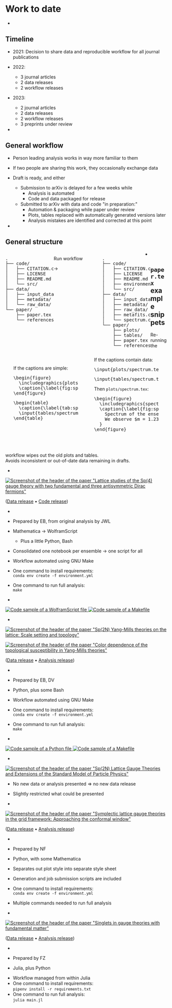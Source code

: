 # Work to date

-

## Timeline

- 2021: Decision to share data and reproducible workflow for all journal publications
- 2022:
  - 3 journal articles
  - 2 data releases
  - 2 workflow releases
- 2023:
  - 2 journal articles
  - 2 data releases
  - 2 workflow releases
  - 3 preprints under review

-

## General workflow

- Person leading analysis works in way more familiar to them
- If two people are sharing this work, they occasionally exchange data
- Draft is ready, and either
  - Submission to arXiv is delayed for a few weeks while
    - Analysis is automated
    - Code and data packaged for release
  - Submitted to arXiv with data and code "in preparation:"
    - Automation & packaging while paper under review
    - Plots, tables replaced with automatically generated versions later
    - Analysis mistakes are identified and corrected at this point

-

## General structure

<div style="width: 30%; float: left; vertical-align: middle;">
<pre>
.
├── code/
│   ├── CITATION.cff
│   ├── LICENSE
│   ├── README.md
│   └── src/
├── data/
│   ├── input_data/
│   ├── metadata/
│   └── raw_data/
└── paper/
    ├── paper.tex
    └── references.bib
</pre>

</div>

<div style="width: 30%; float: left; vertical-align: middle;" class="fragment">

Run workflow

$\rightarrow$

</div>

<pre style="width: 30%; float: left; vertical-align: middle;" class="fragment">
.
├── code/
│   ├── CITATION.cff
│   ├── LICENSE
│   ├── README.md
│   ├── environment.yml
│   └── src/
├── data/
│   ├── input_data/
│   ├── metadata/
│   ├── raw_data/
│   ├── metafits.csv
│   └── spectrum.csv
└── paper/
    ├── plots/
    ├── tables/
    ├── paper.tex
    └── references.bib
</pre>

-

## `paper.tex` example snippets

<div style="float: left; width: 40%; margin: 5%;">

If the captions are simple:
<pre>
\begin{figure}
  \includegraphics{plots/spectrum.pdf}
  \caption{\label{fig:spectrum}A spectrum.}
\end{figure}
</pre>

<pre>
\begin{table}
  \caption{\label{tab:spectrum}A spectrum.}
  \input{tables/spectrum.tex}
\end{table}
</pre>

</div>

<div style="float: left; width: 40%; margin-left: 5%; margin-right: 5%; margin-bottom: 50px;" class="fragment"">

If the captions contain data:
<pre>
\input{plots/spectrum.tex}
</pre>

<pre>
\input{tables/spectrum.tex}
</pre>

<div class="fragment">

Then `plots/spectrum.tex`:

<pre>
\begin{figure}
  \includegraphics{spectrum.pdf}
  \caption{\label{fig:spectrum}
    Spectrum of the ensembles A1, C2, D9.
    We observe $m = 1.234 \pm 0.056$.
  }
\end{figure}
</pre>
</div>
</div>

<div class="fragment">Re-running the workflow wipes out the old plots and tables.<br>Avoids inconsistent or out-of-date data remaining in drafts.</div>

-

[![Screenshot of the header of the paper "Lattice studies of the Sp(4) gauge theory with two fundamental and three antisymmetric Dirac fermions"](./papers/2022-multirep.png)](https://doi.org/10.1103/PhysRevD.106.014501)

([Data release](https://zenodo.org/records/6637515) • [Code release](https://zenodo.org/records/6637743))

-

- Prepared by EB, from original analysis by JWL
- Mathematica $\rightarrow$ WolframScript
  - Plus a little Python, Bash
- Consolidated one notebook per ensemble $\rightarrow$ one script for all
- Workflow automated using GNU Make
<!-- ~4 weeks of development -->
- One command to install requirements:<br>`conda env create -f environment.yml`
- One command to run full analysis:<br>`make`

-

[![Code sample of a WolframScript file](./images/code-multirep.png) <!-- .element width="600px" -->](https://github.com/edbennett/sp2n-multirep-202203/blob/main/code/bulk_phase_transition.wls)
[![Code sample of a Makefile](./images/makefile-multirep.png) <!-- .element width="600px" -->](https://github.com/edbennett/sp2n-multirep-202203/blob/main/Makefile)

-

[![Screenshot of the header of the paper "Sp(2$N$) Yang-Mills theories on the lattice: Scale setting and topology"](./papers/2022-topology-prd.png) <!-- .element width="900px" -->](https://doi.org/10.1103/PhysRevD.106.094503)

[![Screenshot of the header of the paper "Color dependence of the topological susceptibility in Yang-Mills theories"](./papers/2022-susceptibility-plb.png) <!-- .element width="900px" -->](https://doi.org/10.1016/j.physletb.2022.137504)

([Data release](https://zenodo.org/records/6678411) • [Analysis release](https://zenodo.org/records/7260975))

-

- Prepared by EB, DV
- Python, plus some Bash
- Workflow automated using GNU Make
<!-- ~4 weeks of development -->
- One command to install requirements: <br>`conda env create -f environment.yml`
- One command to run full analysis: <br>`make`

-

[![Code sample of a Python file](./images/code-topology.png) <!-- .element width="600px" -->](https://github.com/edbennett/sp2n-topology-202205/blob/main/Makefile)
[![Code sample of a Makefile](./images/makefile-multirep.png) <!-- .element width="600px" -->](https://github.com/edbennett/sp2n-multirep-202203/blob/main/Makefile)

-

[![Screenshot of the header of the paper "Sp(2N) Lattice Gauge Theories and Extensions of the Standard Model of Particle Physics"](./papers/2023-review.png)](https://doi.org/10.3390/universe9050236)

- No new data or analysis presented $\Rightarrow$ no new data release
- Slightly restricted what could be presented

-

[![Screenshot of the header of the paper "Symplectic lattice gauge theories in the grid framework: Approaching the conformal window"](./papers/2023-grid.png)](https://doi.org/10.1103/PhysRevD.108.094508)

([Data release](https://zenodo.org/records/8136452) • [Analysis release](https://zenodo.org/records/8136514))

-

- Prepared by NF
- Python, with some Mathematica
- Separates out plot style into separate style sheet
<!-- Took some amount of time -->
- Generation and job submission scripts are included
- One command to install requirements:<br>`conda env create -f environment.yml`
- Multiple commands needed to run full analysis

-

[![Screenshot of the header of the paper "Singlets in gauge theories with fundamental matter"](./papers/2023-singlets.png)](https://arxiv.org/pdf/2304.07191)

([Data release](https://zenodo.org/records/10352099)  • [Analysis release](https://zenodo.org/records/10352176))

-

- Prepared by FZ
- Julia, plus Python
<!-- Not developed in a contiguous block -->
- Workflow managed from within Julia
- One command to install requirements:<br>`pipenv install -r requirements.txt`
- One command to run full analysis:<br>`julia main.jl`
